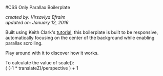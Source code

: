 #CSS Only Parallax Boilerplate

*created by: Virsaviya Efraim*  
*updated on: January 12, 2016*

Built using Keith Clark's [tutorial](http://keithclark.co.uk/articles/pure-css-parallax-websites/), this boilerplate is built to be responsive, automatically focusing on the center of the background while enabling parallax scrolling.

Play around with it to discover how it works.

To calculate the value of scale():  
    ( (-1 * translateZ)/perspective ) + 1
